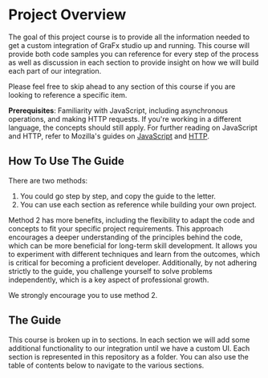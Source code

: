 # Project Overview
 The goal of this project course is to provide all the information needed to get a custom integration of GraFx studio up and running. This course will provide both code samples you can reference for every step of the process as well as discussion in each section to provide insight on how we will build each part of our integration.

Please feel free to skip ahead to any section of this course if you are looking to reference a specific item.

**Prerequisites**: Familiarity with JavaScript, including asynchronous operations, and making HTTP requests. If you're working in a different language, the concepts should still apply. For further reading on JavaScript and HTTP, refer to Mozilla's guides on [JavaScript](https://developer.mozilla.org/en-US/docs/Web/JavaScript) and [HTTP](https://developer.mozilla.org/en-US/docs/Web/HTTP).


## How To Use The Guide

There are two methods:

1. You could go step by step, and copy the guide to the letter.
2. You can use each section as reference while building your own project.

Method 2 has more benefits, including the flexibility to adapt the code and concepts to fit your specific project requirements. This approach encourages a deeper understanding of the principles behind the code, which can be more beneficial for long-term skill development. It allows you to experiment with different techniques and learn from the outcomes, which is critical for becoming a proficient developer. Additionally, by not adhering strictly to the guide, you challenge yourself to solve problems independently, which is a key aspect of professional growth.

We strongly encourage you to use method 2.

## The Guide

This course is broken up in to sections. In each section we will add some additional functionality to our integration until we have a custom UI. Each section is represented in this repository as a folder. You can also use the table of contents below to navigate to the various sections.

